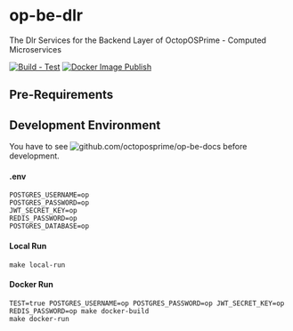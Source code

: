 # op-be-dlr
The Dlr Services for the Backend Layer of OctopOSPrime - Computed Microservices

[![Build - Test](https://github.com/octoposprime/op-be-dlr/actions/workflows/ci.yml/badge.svg)](https://github.com/octoposprime/op-be-dlr/actions/workflows/ci.yml)
[![Docker Image Publish](https://github.com/octoposprime/op-be-dlr/actions/workflows/cd.yml/badge.svg)](https://github.com/octoposprime/op-be-dlr/actions/workflows/cd.yml)

## Pre-Requirements

## Development Environment
You have to see ![github.com/octoposprime/op-be-docs](https://github.com/octoposprime/op-be-docs) before development.

#### .env
```
POSTGRES_USERNAME=op
POSTGRES_PASSWORD=op
JWT_SECRET_KEY=op
REDIS_PASSWORD=op
POSTGRES_DATABASE=op
```

#### Local Run
```
make local-run
```

#### Docker Run
```
TEST=true POSTGRES_USERNAME=op POSTGRES_PASSWORD=op JWT_SECRET_KEY=op REDIS_PASSWORD=op make docker-build
make docker-run 
```
